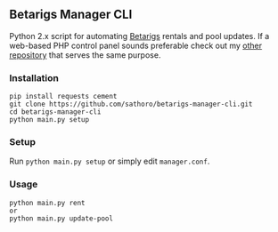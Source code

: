 ## Betarigs Manager CLI

Python 2.x script for automating [Betarigs](https://betarigs.com) rentals and pool updates. If a web-based PHP control panel sounds preferable check out my [other repository](https://github.com/sathoro/betarigs-manager) that serves the same purpose.


### Installation

    pip install requests cement
    git clone https://github.com/sathoro/betarigs-manager-cli.git
    cd betarigs-manager-cli
    python main.py setup
    
### Setup

Run `python main.py setup` or simply edit `manager.conf`.

### Usage

    python main.py rent
    or
    python main.py update-pool
